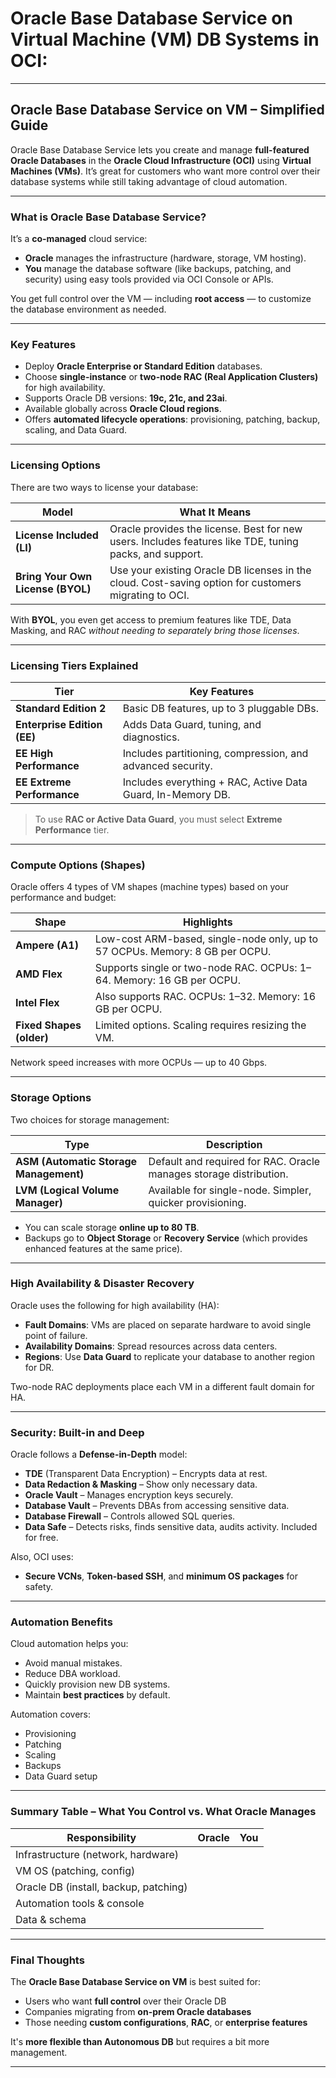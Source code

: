 # **Oracle Base Database Service on Virtual Machine (VM) DB Systems in OCI**:

---

##  **Oracle Base Database Service on VM – Simplified Guide**

Oracle Base Database Service lets you create and manage **full-featured Oracle Databases** in the **Oracle Cloud Infrastructure (OCI)** using **Virtual Machines (VMs)**. It’s great for customers who want more control over their database systems while still taking advantage of cloud automation.

---

###  What is Oracle Base Database Service?

It’s a **co-managed** cloud service:
- **Oracle** manages the infrastructure (hardware, storage, VM hosting).
- **You** manage the database software (like backups, patching, and security) using easy tools provided via OCI Console or APIs.

You get full control over the VM — including **root access** — to customize the database environment as needed.

---

###  Key Features

- Deploy **Oracle Enterprise or Standard Edition** databases.
- Choose **single-instance** or **two-node RAC (Real Application Clusters)** for high availability.
- Supports Oracle DB versions: **19c, 21c, and 23ai**.
- Available globally across **Oracle Cloud regions**.
- Offers **automated lifecycle operations**: provisioning, patching, backup, scaling, and Data Guard.

---

###  Licensing Options

There are two ways to license your database:

| Model | What It Means |
|-------|---------------|
| **License Included (LI)** | Oracle provides the license. Best for new users. Includes features like TDE, tuning packs, and support. |
| **Bring Your Own License (BYOL)** | Use your existing Oracle DB licenses in the cloud. Cost-saving option for customers migrating to OCI. |

With **BYOL**, you even get access to premium features like TDE, Data Masking, and RAC *without needing to separately bring those licenses*.

---

###  Licensing Tiers Explained

| Tier | Key Features |
|------|--------------|
| **Standard Edition 2** | Basic DB features, up to 3 pluggable DBs. |
| **Enterprise Edition (EE)** | Adds Data Guard, tuning, and diagnostics. |
| **EE High Performance** | Includes partitioning, compression, and advanced security. |
| **EE Extreme Performance** | Includes everything + RAC, Active Data Guard, In-Memory DB. |

>  To use **RAC or Active Data Guard**, you must select **Extreme Performance** tier.

---

###  Compute Options (Shapes)

Oracle offers 4 types of VM shapes (machine types) based on your performance and budget:

| Shape | Highlights |
|-------|------------|
| **Ampere (A1)** | Low-cost ARM-based, single-node only, up to 57 OCPUs. Memory: 8 GB per OCPU. |
| **AMD Flex** | Supports single or two-node RAC. OCPUs: 1–64. Memory: 16 GB per OCPU. |
| **Intel Flex** | Also supports RAC. OCPUs: 1–32. Memory: 16 GB per OCPU. |
| **Fixed Shapes (older)** | Limited options. Scaling requires resizing the VM. |

Network speed increases with more OCPUs — up to 40 Gbps.

---

###  Storage Options

Two choices for storage management:

| Type | Description |
|------|-------------|
| **ASM (Automatic Storage Management)** | Default and required for RAC. Oracle manages storage distribution. |
| **LVM (Logical Volume Manager)** | Available for single-node. Simpler, quicker provisioning. |

- You can scale storage **online up to 80 TB**.
- Backups go to **Object Storage** or **Recovery Service** (which provides enhanced features at the same price).

---

###  High Availability & Disaster Recovery

Oracle uses the following for high availability (HA):

- **Fault Domains**: VMs are placed on separate hardware to avoid single point of failure.
- **Availability Domains**: Spread resources across data centers.
- **Regions**: Use **Data Guard** to replicate your database to another region for DR.

Two-node RAC deployments place each VM in a different fault domain for HA.

---

###  Security: Built-in and Deep

Oracle follows a **Defense-in-Depth** model:
- **TDE** (Transparent Data Encryption) – Encrypts data at rest.
- **Data Redaction & Masking** – Show only necessary data.
- **Oracle Vault** – Manages encryption keys securely.
- **Database Vault** – Prevents DBAs from accessing sensitive data.
- **Database Firewall** – Controls allowed SQL queries.
- **Data Safe** – Detects risks, finds sensitive data, audits activity. Included for free.

Also, OCI uses:
- **Secure VCNs**, **Token-based SSH**, and **minimum OS packages** for safety.

---

###  Automation Benefits

Cloud automation helps you:
- Avoid manual mistakes.
- Reduce DBA workload.
- Quickly provision new DB systems.
- Maintain **best practices** by default.

Automation covers:
- Provisioning
- Patching
- Scaling
- Backups
- Data Guard setup

---

###  Summary Table – What You Control vs. What Oracle Manages

| Responsibility | Oracle | You |
|----------------|--------|-----|
| Infrastructure (network, hardware) |  |  |
| VM OS (patching, config) |  |  |
| Oracle DB (install, backup, patching) |  |  |
| Automation tools & console |  |  |
| Data & schema |  |  |

---

###  Final Thoughts

The **Oracle Base Database Service on VM** is best suited for:
- Users who want **full control** over their Oracle DB
- Companies migrating from **on-prem Oracle databases**
- Those needing **custom configurations**, **RAC**, or **enterprise features**

It's **more flexible than Autonomous DB** but requires a bit more management.

---


